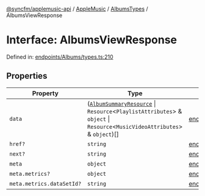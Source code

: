 [@syncfm/applemusic-api](../../../../../../globals.md) / [AppleMusic](../../../index.md) / [AlbumsTypes](../index.md) / AlbumsViewResponse

# Interface: AlbumsViewResponse

Defined in: [endpoints/Albums/types.ts:210](https://github.com/sync-fm/applemusic-api/blob/9471caba6a6b5bc92263ffc6e5d9c04672ec1f7f/src/endpoints/Albums/types.ts#L210)

## Properties

| Property | Type | Defined in |
| ------ | ------ | ------ |
| <a id="data"></a> `data` | ([`AlbumSummaryResource`](../type-aliases/AlbumSummaryResource.md) \| `Resource`\<`PlaylistAttributes`\> & `object` \| `Resource`\<`MusicVideoAttributes`\> & `object`)[] | [endpoints/Albums/types.ts:211](https://github.com/sync-fm/applemusic-api/blob/9471caba6a6b5bc92263ffc6e5d9c04672ec1f7f/src/endpoints/Albums/types.ts#L211) |
| <a id="href"></a> `href?` | `string` | [endpoints/Albums/types.ts:212](https://github.com/sync-fm/applemusic-api/blob/9471caba6a6b5bc92263ffc6e5d9c04672ec1f7f/src/endpoints/Albums/types.ts#L212) |
| <a id="next"></a> `next?` | `string` | [endpoints/Albums/types.ts:213](https://github.com/sync-fm/applemusic-api/blob/9471caba6a6b5bc92263ffc6e5d9c04672ec1f7f/src/endpoints/Albums/types.ts#L213) |
| <a id="meta"></a> `meta` | `object` | [endpoints/Albums/types.ts:214](https://github.com/sync-fm/applemusic-api/blob/9471caba6a6b5bc92263ffc6e5d9c04672ec1f7f/src/endpoints/Albums/types.ts#L214) |
| `meta.metrics?` | `object` | [endpoints/Albums/types.ts:215](https://github.com/sync-fm/applemusic-api/blob/9471caba6a6b5bc92263ffc6e5d9c04672ec1f7f/src/endpoints/Albums/types.ts#L215) |
| `meta.metrics.dataSetId?` | `string` | [endpoints/Albums/types.ts:216](https://github.com/sync-fm/applemusic-api/blob/9471caba6a6b5bc92263ffc6e5d9c04672ec1f7f/src/endpoints/Albums/types.ts#L216) |
